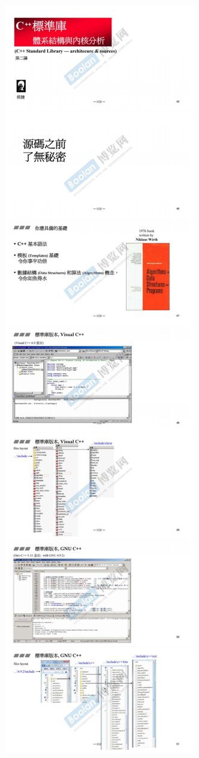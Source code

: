 ![](attachments/8.1.1源代码之分布%20(VC,%20GCC).jpg)
![](attachments/8.1.2源代码之分布%20(VC,%20GCC).jpg)
![](attachments/8.1.3源代码之分布%20(VC,%20GCC).jpg)
![](attachments/8.1.4源代码之分布%20(VC,%20GCC).jpg)
![](attachments/8.1.5源代码之分布%20(VC,%20GCC).jpg)
![](attachments/8.1.6源代码之分布%20(VC,%20GCC).jpg)
![](attachments/8.1.7源代码之分布%20(VC,%20GCC).jpg)